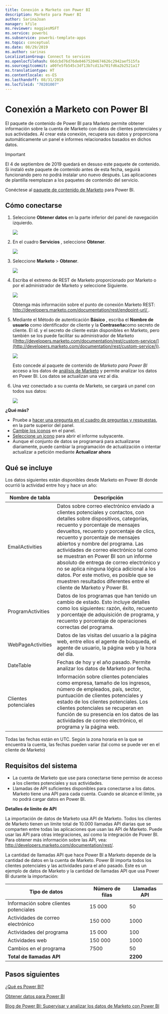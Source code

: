 ```yaml
---
title: Conexión a Marketo con Power BI
description: Marketo para Power BI
author: SarinaJoan
manager: kfile
ms.reviewer: maggiesMSFT
ms.service: powerbi
ms.subservice: powerbi-template-apps
ms.topic: conceptual
ms.date: 08/29/2019
ms.author: sarinas
LocalizationGroup: Connect to services
ms.openlocfilehash: 66dcbd76d76de04675204674626c2942aef515fa
ms.sourcegitcommit: a00fe5fb545c3df13b7cd13a701fd6a2b2521a17
ms.translationtype: HT
ms.contentlocale: es-ES
ms.lasthandoff: 08/31/2019
ms.locfileid: "70201007"
---
```

# <a name="connect-to-marketo-with-power-bi"></a>Conexión a Marketo con Power BI
El paquete de contenido de Power BI para Marketo permite obtener información sobre la cuenta de Marketo con datos de clientes potenciales y sus actividades. Al crear esta conexión, recupera sus datos y proporciona automáticamente un panel e informes relacionados basados en dichos datos.

>[!IMPORTANT]
>El 4 de septiembre de 2019 quedará en desuso este paquete de contenido. Si instaló este paquete de contenido antes de esta fecha, seguirá funcionando pero no podrá instalar uno nuevo después. Las aplicaciones de plantilla reemplazan a los paquetes de contenido del servicio.

Conéctese al [paquete de contenido de Marketo](https://app.powerbi.com/getdata/services/marketo) para Power BI.

## <a name="how-to-connect"></a>Cómo conectarse
1. Seleccione **Obtener datos** en la parte inferior del panel de navegación izquierdo.
   
   ![](media/service-connect-to-marketo/pbi_getdata.png)
2. En el cuadro **Servicios** , seleccione **Obtener**.
   
   ![](media/service-connect-to-marketo/pbi_getservices.png) 
3. Seleccione **Marketo** \> **Obtener**.
   
   ![](media/service-connect-to-marketo/marketo.png)
4. Escriba el extremo de REST de Marketo proporcionado por Marketo o por el administrador de Marketo y seleccione Siguiente.
   
   ![](media/service-connect-to-marketo/pbi_marketoconnect.png)
   
   Obtenga más información sobre el punto de conexión Marketo REST: [http://developers.marketo.com/documentation/rest/endpoint-url/ ](http://developers.marketo.com/documentation/rest/endpoint-url/).
5. Mediante el Método de autenticación **Básico** , escriba el **Nombre de usuario** como identificador de cliente y la **Contraseña**como secreto de cliente. El id. y el secreto de cliente están disponibles en Marketo, pero también se los puede facilitar su administrador de Marketo ([http://developers.marketo.com/documentation/rest/custom-service/](http://developers.marketo.com/documentation/rest/custom-service/)). 
   
   ![](media/service-connect-to-marketo/pbi_marketosignin.png)
   
   Esto concede al paquete de contenido de *Marketo para Power BI* acceso a los datos de [análisis de Marketo](https://powerbi.microsoft.com/integrations/marketo) y permite analizar los datos en Power BI. Los datos se actualizan una vez al día.
6. Una vez conectado a su cuenta de Marketo, se cargará un panel con todos sus datos:
   
   ![](media/service-connect-to-marketo/pbi_marketodash.png)

**¿Qué más?**

* Pruebe a [hacer una pregunta en el cuadro de preguntas y respuestas](consumer/end-user-q-and-a.md), en la parte superior del panel.
* [Cambie los iconos](service-dashboard-edit-tile.md) en el panel.
* [Seleccione un icono](consumer/end-user-tiles.md) para abrir el informe subyacente.
* Aunque el conjunto de datos se programará para actualizarse diariamente, puede cambiar la programación de actualización o intentar actualizar a petición mediante **Actualizar ahora**

## <a name="whats-included"></a>Qué se incluye
Los datos siguientes están disponibles desde Marketo en Power BI donde ocurrió la actividad entre hoy y hace un año:

| Nombre de tabla | Descripción |
| --- | --- |
| EmailActivities |Datos sobre correo electrónico enviado a clientes potenciales y contactos, con detalles sobre dispositivos, categorías, recuento y porcentaje de mensajes devueltos, recuento y porcentaje de clics, recuento y porcentaje de mensajes abiertos y nombre del programa. Las actividades de correo electrónico tal como se muestran en Power BI son un informe absoluto de entrega de correo electrónico y no se aplica ninguna lógica adicional a los datos. Por este motivo, es posible que se muestren resultados diferentes entre el cliente de Marketo y Power BI. |
| ProgramActivities |Datos de los programas que han tenido un cambio de estado. Esto incluye detalles como los siguientes: razón, éxito, recuento y porcentaje de adquisición de programa, y recuento y porcentaje de operaciones correctas del programa. |
| WebPageActivities |Datos de las visitas del usuario a la página web, entre ellos el agente de búsqueda, el agente de usuario, la página web y la hora del día. |
| DateTable |Fechas de hoy y el año pasado.  Permite analizar los datos de Marketo por fecha. |
| Clientes potenciales |Información sobre clientes potenciales como empresa, tamaño de los ingresos, número de empleados, país, sector, puntuación de clientes potenciales y estado de los clientes potenciales. Los clientes potenciales se recuperan en función de su presencia en los datos de las actividades de correo electrónico, el programa y la página web. |

Todas las fechas están en UTC. Según la zona horaria en la que se encuentra la cuenta, las fechas pueden variar (tal como se puede ver en el cliente de Marketo)

## <a name="system-requirements"></a>Requisitos del sistema
* La cuenta de Marketo que use para conectarse tiene permiso de acceso a los clientes potenciales y sus actividades.
* Llamadas de API suficientes disponibles para conectarse a los datos.  Marketo tiene una API para cada cuenta.  Cuando se alcance el límite, ya no podrá cargar datos en Power BI. 

**Detalles de límite de API**

La importación de datos de Marketo usa API de Marketo. Todos los clientes de Marketo tienen un límite total de 10.000 llamadas API diarias que se comparten entre todas las aplicaciones que usan las API de Marketo. Puede usar las API para otras integraciones, así como la integración de Power BI. Para obtener más información sobre las API, vea: <http://developers.marketo.com/documentation/rest/>.

La cantidad de llamadas API que hace Power BI a Marketo depende de la cantidad de datos en la cuenta de Marketo. Power BI importa todos los clientes potenciales y las actividades para el año pasado. Este es un ejemplo de datos de Marketo y la cantidad de llamadas API que usa Power BI durante la importación:  

| Tipo de datos | Número de filas | Llamadas API |
| --- | --- | --- |
| Información sobre clientes potenciales |15 000 |50 |
| Actividades de correo electrónico |150 000 |1000 |
| Actividades del programa |15 000 |100 |
| Actividades web |150 000 |1000 |
| Cambios en el programa |7500 |50 |
| **Total de llamadas API** | |**2200** |

## <a name="next-steps"></a>Pasos siguientes
[¿Qué es Power BI?](power-bi-overview.md)

[Obtener datos para Power BI](service-get-data.md)

[Blog de Power BI: Supervisar y analizar los datos de Marketo con Power BI](http://blogs.msdn.com/b/powerbi/archive/2015/03/19/monitor-and-analyze-your-marketo-data-with-power-bi.aspx)

